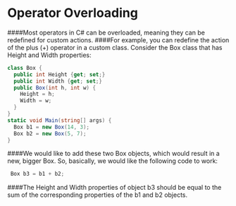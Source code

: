 # Operator Overloading
####Most operators in C# can be overloaded, meaning they can be redefined for custom actions.
####For example, you can redefine the action of the plus (+) operator in a custom class.
Consider the Box class that has Height and Width properties:
```C#
class Box {
  public int Height {get; set;}
  public int Width {get; set;}
  public Box(int h, int w) {
    Height = h;
    Width = w;
  }
}
static void Main(string[] args) {
  Box b1 = new Box(14, 3);
  Box b2 = new Box(5, 7);
}
```
####We would like to add these two Box objects, which would result in a new, bigger Box.
So, basically, we would like the following code to work:
```C#
 Box b3 = b1 + b2;
```
####The Height and Width properties of object b3 should be equal to the sum of the corresponding properties of the b1 and b2 objects.
